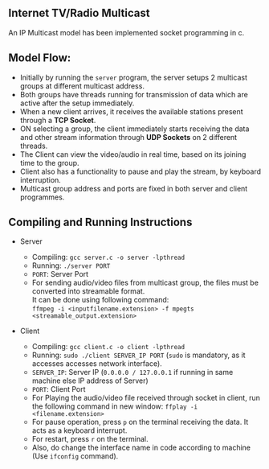 ## Internet TV/Radio Multicast
An IP Multicast model has been implemented socket programming in c.   

## Model Flow: 
- Initially by running the `server` program, the server setups 2 multicast groups at different multicast address.
- Both groups have threads running for transmission of data which are active after the setup immediately. 
- When a new client arrives, it receives the available stations present through a **TCP Socket**.
- ON selecting a group, the client immediately starts receiving the data and other stream information through **UDP Sockets** on 2 different threads. 
- The Client can view the video/audio in real time, based on its joining time to the group. 
- Client also has a functionality to pause and play the stream, by keyboard interruption. 
- Multicast group address and ports are fixed in both server and client programmes. 

## Compiling and Running Instructions
- Server   
  - Compiling: `gcc server.c -o server -lpthread`  
  - Running: `./server PORT`
  - `PORT`: Server Port
  - For sending audio/video files from multicast group, the files must be converted into streamable format.   
  It can be done using following command:   
  `ffmpeg -i <inputfilename.extension> -f mpegts <streamable_output.extension>`
  
- Client
  - Compiling: `gcc client.c -o client -lpthread`
  - Running: `sudo ./client SERVER_IP PORT` (`sudo` is mandatory, as it accesses accesses network interface).
  - `SERVER_IP`: Server IP (`0.0.0.0 / 127.0.0.1` if running in same machine else IP address of Server)   
  - `PORT`: Client Port
  - For Playing the audio/video file received through socket in client, run the following command in new window: `ffplay -i <filename.extension>`
  - For pause operation, press `p` on the terminal receiving the data. It acts as a keyboard interrupt.
  - For restart, press `r` on the terminal.
  - Also, do change the interface name in code according to machine (Use `ifconfig` command).
